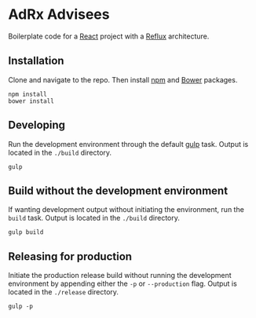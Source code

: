 # AdRx Advisees

Boilerplate code for a [React](http://facebook.github.io/react/) project with a [Reflux](https://github.com/spoike/refluxjs) architecture.

## Installation

Clone and navigate to the repo. Then install [npm](https://www.npmjs.com/) and [Bower](http://bower.io/) packages.

```
npm install
bower install
```

## Developing

Run the development environment through the default [gulp](http://gulpjs.com/) task. Output is located in the `./build` directory.

```
gulp
```

## Build without the development environment

If wanting development output without initiating the environment, run the `build` task. Output is located in the `./build` directory.

```
gulp build
```

## Releasing for production

Initiate the production release build without running the development environment by appending either the `-p` or `--production` flag. Output is located in the `./release` directory.

```
gulp -p
```
